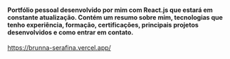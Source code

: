 #### Portfólio pessoal desenvolvido por mim com React.js que estará em constante atualização. Contém um resumo sobre mim, tecnologias que tenho experiência, formação, certificações, principais projetos desenvolvidos e como entrar em contato. 
https://brunna-serafina.vercel.app/